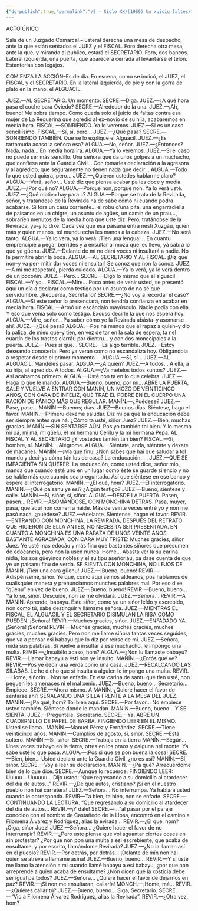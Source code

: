```yaml
---
{"dg-publish":true,"permalink":"/5 - Siglo XX/(1969) Un xuiciu faltes/","tags":["#Siglo_20","central","a1969","Antón_de_la_Braña","escrito","Oviedo","teatro"]}
---
```



ACTO ÚNICO
 
   Sala de un Juzgado Comarcal.– Lateral derecha una mesa de despacho, ante la que están sentados el JUEZ y el FISCAL. Foro derecha otra mesa, ante la que, y mirando al publico, estará el SECRETARIO. 
Foro, dos bancos. Lateral izquierda, una puerta, que aparecerá cerrada al levantarse el telón. Estanterías con legajos.
 
   COMIENZA LA ACCIÓN–Es de día. En escena, como se indicó, el JUEZ, el FISCAL y el SECRETARIO. En la lateral  izquierda, de pie y con la gorra de plato en la mano, el ALGUACIL.
 
JUEZ.—AL SECRETARIO. Un momento.
SECRE.—Diga.
JUEZ.—¿A qué hora pasa el coche para Oviedo?
SECRE.—Alrededor de la una.
JUEZ.—¡Ah, bueno! Me sobra tiempo. Como queda solo el juicio de faltas contra esa mujer de La 
Reguerina que agredió al ex–novio de su
hija, acabaremos en media hora.
FISCAL.—SONRIENDO. Ya lo veremos.
JUEZ.—Si es un caso sencillísimo.
FISCAL.—Sí, sí, pero...
JUEZ.—¿Qué pasa?
SECRE.—SONRIENDO TAMBIÉN. Que se lo explique el Alguacil.
JUEZ.—¿Es tartamuda acaso la señora esa?
ALGUA.—No, señor.
JUEZ.—¿Entonces? Nada, nada... En media hora irá.
ALGUA.—Ya lo veremos.
JUEZ.—Si el caso no puede ser más sencillo. Una señora que da unos golpes a un muchacho, que confiesa ante la Guardia Civil... Con tomarles declaración a la agresora y al agredido, que seguramente no tienen nada que decir...
ALGUA.—Todo lo que usted quiera, pero...
JUEZ.—¿Quieren ustedes hablarme claro?
ALGUA.—Verá, señor... Usté diz que piensa acabar pa les doce y media.
JUEZ.—¿Por qué no?
ALGUA.—Porque non, porque non. Ya lo verá usté.
JUEZ.—¿Qué motivo hay para...?
ALGUA.—Porque se trata de la Revirada, señor, y tratándose de la Revirada naide sabe cómo ni cuándo podra acabarse. Si fora un casu corriente... el robu d’una pita, una engarradiella de paisanos en un chigre, un asuntu de agües, un camín de un prau..., sobraríen menutos de la media hora que uste diz. Pero, tratándose de la Revirada, ya–y lo dixe. Cada vez que esa paisana entra nesti Xuzgáu, quien más y quien menos, tol mundu echa les manos a la cabeza.
JUEZ.—No será tanto.
ALGUA.—Ya lo vera, ya lo verá. ¡Tien una lengua!... En cuantu emprencipie a pegar berrides y a ensultar al mozu que les llevó, yá sabrá lo que ye güenu.
JUEZ.—Delante de mí no dará voces ni insultará a nadie. No le permitiré abrir la boca.
ALGUA.—AL SECRETARIO Y AL FISCAL. ¡Diz que non–y va per-
mitir dar voces ni ensultar! Se conoz que non la conoz.
JUEZ.—A mí me respetará, pierda cuidado.
ALGUA.—Ya lo verá, ya lo verá dentro de un pocoñín.
JUEZ.—Pero…
SECRE.—Digo lo mismo que el alguacil.
FISCAL.—Y yo…
FISCAL.—Mire… Poco antes de venir usted, se presentó aquí un día a declarar como testigo por un asunto de no sé qué servidumbre. ¿Recuerda, Secretario?
SECRE.—¿No voy a recordar el caso?
ALGUA.—Si este señor lo presenciara, non tendría confianza en acabar en media hora.
FISCAL.—Armó un escándalo mayúsculo. Nadie podía con ella. Y eso que venía sólo como testigo. Excuso decirle la que nos espera hoy.
ALGUA.—Mire, señor... Pa saber cómo ye la Revirada abásta–y asomarse ahí.
JUEZ.—¿Qué pasa?
ALGUA.—Pos ná menos que el rapaz a quien–y dio la paliza, de mieu que–y tien, en vez de tar en la sala de espera, ta nel cuartín de los trastos ciarráu por dientru... y con dos monecipales a la puerta.
JUEZ.—Pues sí que...
SECRE.—Es algo terrible.
JUEZ.—Estoy deseando conocerla. Pero ya veran como no escandaliza hoy. Obligándola a respetar 
desde el primer momento.. .
ALGUA.—Sí, sí...
JUEZ.—AL ALGUACIL. Mándeles pasar.
ALGUA.—¿A quién?
JUEZ.—A todos... A ella, a su hija, al agredido. A todos.
ALGUA.—¿Va metelos todos xuntos?
JUEZ.—Así acabamos primero.
ALGUA.—Usté non ta en lo que celebra. 
JUEZ.— Haga lo que le mando.
ALGUA.—Bueno, bueno, por mí... ABRE LA PUERTA, SALE Y VUELVE A ENTRAR CON MANÍN, UN MOZO DE VEINTICINCO AÑOS, CON CARA DE INFELIZ, QUE TRAE EL POBRE EN EL CUERPO UNA RACIÓN DE PÁNICO MÁS QUE REGULAR.
MANÍN.—¿Puédese?
JUEZ.—Pase, pase…
MANÍN.—Buenos; días. 
JUEZ—Buenos días. Siéntese, haga el favor. 
MANÍN.—Primeru déxeme saludar. Diz mi pá que la enducación debe ser siempre antes que ná. ¿Cómo ta usté, siñor Juez?
JUEZ.—Bien, muchas gracias.
MANÍN.—SIN SENTARSE AÚN. Pos yo también toi bien. Y lo mesmo mi pá, mi ma, mi güelu, el mi hermanu Cerilu y la mi hermana Pepa. AL FISCAL Y AL SECRETARIO ¿Y vostedes tamién tán bien? 
FISCAL.—Sí, hombre, sí.
MANÍN.—Alégrome.
ALGUA.—Siéntate, anda, siéntate y déxate de macanes.
MANÍN.—¡Ma que finu! ¿Non sabes que hai que saludar a tol mundu y deci–ys cómo tán los de casa? La enducación. . .
JUEZ.—QUE SE IMPACIENTA SIN QUERER. La enducación, como usted dice, señor mio, manda que cuando esté uno en un lugar como éste se guarde silencio y no se hable más que cuando sea preguntado. Así que siéntese en ese banco y espere el interrogatorio.
MANÍN.—¿El qué, hom?
JUEZ.—El interrogatorio.
MANÍN.—¿Qué paisanu ye esi? ¿Algún testigo?
JUEZ.—Bueno, siéntese y calle.
MANÍN.—Si, siñor; si, siñor.
ALGUA.—DESDE LA PUERTA. Pasen, pasen...
REVIR.—ASOMÁNDOSE, CON MONCHINA DETRÁS. Pasa, muyer, pasa, que aquí non comen a naide. Más de veinte veces entré yo y non me pasó nada. ¿puédese?
JUEZ.—Adelante. Siéntense, hagan el favor.
REVIR.—ENTRANDO CON MONCHINA. LA REVIRADA, DESPUÉS DEL RETRATO QUE HICIERON DE ELLA ANTES, NO NECESITA SER PRESENTADA. EN CUANTO A MONCHINA ES UNA RAPAZA DE UNOS VEINTE AÑOS, BASTANTE AGRACIADA, CON CARA MUY TRISTE: Muches gracies, siñor Juez. Ye usté mas edocáu y más finu que bastantes siñores que presumen de edocancia, pero non la usen nunca. Home... Abasta ver la su carina nidia, los sos güeyinos nobles y el su tipu aseñoriáu, pa dase cuenta de que ye un paisanu finu de verdá. SE SIENTA CON MONCHINA, NO LEJOS DE MANÍN. ¡Tién una cara güenu!
JUEZ.—¡Bueno, bueno!
REVIR.—Adispénseme, siñor. Ye que, como aquí semos aldeanos, pos hablamos de cualisquier manera y prenunciamos munches palabres mal. Por eso dixe “güenu” en vez de bueno.
JUEZ—¡Bueno, bueno!
REVIR.—Bueno, bueno... Ya lo sé, siñor. Descuide, non se me olvidará.
JUEZ.—Señora…
REVIR.—A MANÍN. Aprende, babayu. Este siñor, como ye un siñor leído y escrebido, non como tú, sabe destinguir y llámame señora.
JUEZ.—MIENTRAS EL FISCAL, EL ALGUACIL Y EL SECRETARIO DISIMULAN LA RISA COMO PUEDEN. ¡Señora!
REVIR.—Muches gracies, siñor.
JUEZ.—ENFADADO YA. ¡Señora! ¡Señora!
REVIR.—Muches gracies, muches gracies, muches gracies, muches gracies. Pero non me llame siñora tantas veces seguides, que va a pensar esi babayu que lo diz por reírse de mí.
JUEZ.—Señora, mida sus palabras. Si vuelve a insultar a ese muchacho, le impongo una multa.
REVIR.—¿Insultélo acaso, hom?
ALGUA.—¿Non lu llamaste babayu?
REVIR.—Llamar babayu a ésti non ye insulto.
MANÍN.—¿Entós qué ye?
REVIR.—Pos ye decir una verdá como una casa.
JUEZ.—RECALCANDO LAS SÍLABAS. Le he dicho que si insulta a alguien le impongo una multa.
REViR.—Home, siñorín... Non se enfade. En esa carina de santu que tien usté, non peguen les amenaces ni el mal xeniu.
JUEZ.—Bueno, bueno... Secretario... Empiece.
SECRE.—Ahora mismo. A MANÍN. ¿Quiere hacer el favor de sentarse ahí? SEÑALANDO UNA SILLA FRENTE A LA MESA DEL JUEZ.
MANÍN.—¿Pa qué, hom? Toi bien aquí.
SECRE.—Por favor... No empiece usted también. Siéntese donde le mandan.
MANÍN.—Bueno, bueno... Y SE SIENTA.
JUEZ.—Pregúntele, Secretario.
SECRE.—Ya. ABRE UN CUADERNILLO DE PAPEL DE BARBA. FINGIENDO LEER EN EL MISMO. Usted se llama..
MANÍN.—Manuel Pérez y Fernández.
SECRE.—Tiene veinticinco años.
MANIN.—Cumplíos de agosto, sí, siñor.
SECRE.—Está soltero.
MANÍN.—Sí, siñor.
SECRE.—Trabaja en la tierra
MANÍN.—Según... Unes veces trabayo en la tierra, otres en los praos y dalguna nel monte. Ya sabe usté lo que pasa.
ALGUA.—¡Pos si que se pon buena la cosa!
SECRE.—Bien, bien... Usted declaró ante la Guardia Civil, ¿no es así?
MANÍN.—Sí, siñor.
SECRE.—Voy a leer su declaracion.
MANÍN.—¿Pa qué? Arrecuérdome bien de lo que dixe.
SECRE.—Aunque lo recuerde. FINGIENDO LEER: Uuuuu... Uuuuuu... Dijo usted: “Que regresando a su domicilio al atardecer del día de autos...”
REVIR.—¿De qué autos, cristiano? ¡Si en el nuestro pueblo non hai carretera!
JUEZ.—Señora... No interrumpa. Ya hablará usted cuando le corresponda.
REVIR—Ta bien, ta bien, non se enfade.
SECRE.—CONTINUANDO LA LECTURA. “Que regresando a su domicilio al atardecer del día de autos...
REVIR.—¡Y dale!
SECRE.—...“al pasar por el paraje conocido con el nombre de Castañedo de la Llosa, encontró en el camino a Filomena Álvarez y Rodríguez, alias la evirada...
REVIR.—¿El qué, hom? ¡Oiga, siñor Juez!
JUEZ.—Señora... ¿Quiere hacer el favor de no interrumpir?
REVIR.—¿Pero uste piensa que voi aguantar ciertes coses en sin protestar? ¿Por qué non pon una multa a esi escrebiente, que acaba de ensultame, y por escrito, llamándome Revirada?
JUEZ.—¿No la llaman así en el pueblo?
REVIR.—Por detrás, por detrás... ¡Delante de mín non hai quien se atreva a llamame asina!
JUEZ.—Bueno, bueno...
REVIR.—Y si usté me llamó la atención a mi cuando llamé babayu a esi babayu, ¿por que non arreprende a quien acaba de ensultame? ¿Non dicen que la xosticia debe ser igual pa todos?
JUEZ.—Señora... ¿Quiere hacer el favor de dejarnos en paz?
REVIR.—¡Si non me ensultaran, callaría!
MONCH.—¡Home, má...
REVIR.—¿Quieres callar tú?
JUEZ.—Bueno, bueno... Siga, Secretario.
SECRE.—“Vio a Filomena Álvarez Rodríguez, alias la Revirada”.
REVIR.—¿Otra vez, hom?